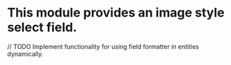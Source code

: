 # This module provides an image style select field.

// TODO Implement functionality for using field formatter in entities dynamically.